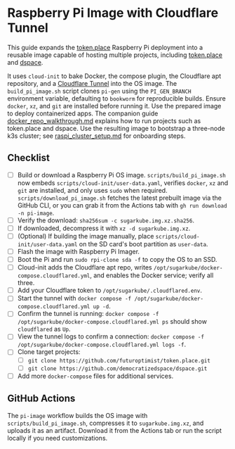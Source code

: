 # Raspberry Pi Image with Cloudflare Tunnel

This guide expands the
[token.place](https://github.com/futuroptimist/token.place) Raspberry Pi
deployment into a reusable image capable of hosting multiple projects, including
[token.place](https://github.com/futuroptimist/token.place) and
[dspace](https://github.com/democratizedspace/dspace).

It uses `cloud-init` to bake Docker, the compose plugin, the Cloudflare apt
repository, and a
[Cloudflare Tunnel](https://developers.cloudflare.com/cloudflare-one/connections/connect-apps/)
into the OS image. The `build_pi_image.sh` script clones `pi-gen` using the
`PI_GEN_BRANCH` environment variable, defaulting to `bookworm` for reproducible
builds. Ensure `docker`, `xz`, and `git` are installed before running it. Use
the prepared image to deploy containerized apps. The companion guide
[docker_repo_walkthrough.md](docker_repo_walkthrough.md) explains how to run
projects such as token.place and dspace. Use the resulting image to bootstrap a
three-node k3s cluster; see [raspi_cluster_setup.md](raspi_cluster_setup.md)
for onboarding steps.

## Checklist

- [ ] Build or download a Raspberry Pi OS image. `scripts/build_pi_image.sh`
      now embeds `scripts/cloud-init/user-data.yaml`, verifies `docker`, `xz`
      and `git` are installed, and only uses `sudo` when required.
      `scripts/download_pi_image.sh` fetches the latest prebuilt image via the GitHub CLI,
      or you can grab it from the Actions tab with `gh run download -n pi-image`.
- [ ] Verify the download: `sha256sum -c sugarkube.img.xz.sha256`.
- [ ] If downloaded, decompress it with `xz -d sugarkube.img.xz`.
- [ ] (Optional) If building the image manually, place `scripts/cloud-init/user-data.yaml`
      on the SD card's boot partition as `user-data`.
- [ ] Flash the image with Raspberry Pi Imager.
- [ ] Boot the Pi and run `sudo rpi-clone sda -f` to copy the OS to an SSD.
- [ ] Cloud-init adds the Cloudflare apt repo, writes
      `/opt/sugarkube/docker-compose.cloudflared.yml`, and enables the Docker
      service; verify all three.
- [ ] Add your Cloudflare token to `/opt/sugarkube/.cloudflared.env`.
- [ ] Start the tunnel with `docker compose -f /opt/sugarkube/docker-compose.cloudflared.yml up -d`.
- [ ] Confirm the tunnel is running: `docker compose -f /opt/sugarkube/docker-compose.cloudflared.yml ps` should show `cloudflared` as `Up`.
- [ ] View the tunnel logs to confirm a connection:
      `docker compose -f /opt/sugarkube/docker-compose.cloudflared.yml logs -f`.
- [ ] Clone target projects:
  - [ ] `git clone https://github.com/futuroptimist/token.place.git`
  - [ ] `git clone https://github.com/democratizedspace/dspace.git`
- [ ] Add more `docker-compose` files for additional services.

## GitHub Actions

The `pi-image` workflow builds the OS image with `scripts/build_pi_image.sh`,
compresses it to `sugarkube.img.xz`, and uploads it as an artifact. Download it
from the Actions tab or run the script locally if you need customizations.

